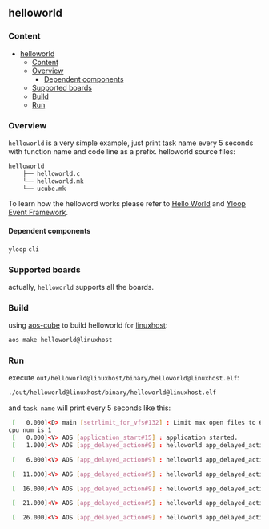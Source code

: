 ## helloworld

### Content
- [helloworld](#helloworld)
    - [Content](#content)
    - [Overview](#overview)
        - [Dependent components](#dependent-components)
    - [Supported boards](#supported-boards)
    - [Build](#build)
    - [Run](#run)

### Overview

`helloworld` is a very simple example,  just print task name every 5 seconds with function name and code line as a prefix. helloworld source files:

```sh
helloworld
    ├── helloworld.c
    └── helloworld.mk
    └── ucube.mk
```

To learn how the helloword works please refer to [Hello World](https://github.com/alibaba/AliOS-Things/wiki/AliOS-Things-APP-DEV-Guide) and [Yloop Event Framework](https://github.com/alibaba/AliOS-Things/wiki/Yloop-Event-Framework).

#### Dependent components

`yloop`  `cli`

### Supported boards

actually, `helloworld` supports all the boards.

### Build

using [aos-cube](https://github.com/alibaba/AliOS-Things/wiki/AliOS-Things-uCube) to build helloworld for [linuxhost](../../board/linuxhost/README.md):

```sh
aos make helloworld@linuxhost
```

### Run

execute `out/helloworld@linuxhost/binary/helloworld@linuxhost.elf`:

```sh
./out/helloworld@linuxhost/binary/helloworld@linuxhost.elf
```

and `task name` will print every 5 seconds like this:

```sh
 [   0.000]<D> main [setrlimit_for_vfs#132] : Limit max open files to 64
cpu num is 1
 [   0.000]<V> AOS [application_start#15] : application started.
 [   1.000]<V> AOS [app_delayed_action#9] : helloworld app_delayed_action:9 app_task

 [   6.000]<V> AOS [app_delayed_action#9] : helloworld app_delayed_action:9 app_task

 [  11.000]<V> AOS [app_delayed_action#9] : helloworld app_delayed_action:9 app_task

 [  16.000]<V> AOS [app_delayed_action#9] : helloworld app_delayed_action:9 app_task

 [  21.000]<V> AOS [app_delayed_action#9] : helloworld app_delayed_action:9 app_task

 [  26.000]<V> AOS [app_delayed_action#9] : helloworld app_delayed_action:9 app_task

```